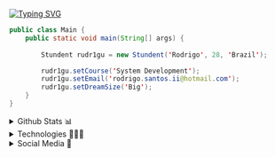 [![Typing SVG](https://readme-typing-svg.demolab.com/?lines=Hello,+I'm+Rudr1gu!;I+studying+system+development)](https://git.io/typing-svg)

```java
public class Main {
    public static void main(String[] args) {
        
        Stundent rudr1gu = new Stundent('Rodrigo', 28, 'Brazil');

        rudr1gu.setCourse('System Development');
        rudr1gu.setEmail('rodrigo.santos.ii@hotmail.com');
        rudr1gu.setDreamSize('Big');
    }
}
```

<details>
    <summary>Github Stats 📊</summary>
    <div align="center">
      <img src="https://github-readme-stats.vercel.app/api?username=rudr1gu&hide_title=false&hide_rank=false&show_icons=true&include_all_commits=true&count_private=true&disable_animations=false&theme=dark&locale=en&hide_border=false&order=1" height="180" alt="stats graph"  />
      <img src="https://github-readme-stats.vercel.app/api/top-langs?username=rudr1gu&locale=en&hide_title=true&layout=compact&card_width=350&langs_count=10&theme=dark&hide_border=false&order=3" height="180" alt="languages graph"  />
      <img src="https://github-profile-trophy.vercel.app?username=rudr1gu&theme=onedark&column=5&margin-w=10&margin-h=10&no-bg=false&no-frame=false" alt="trophy graph" />
    </div>
</details>
<details>
    <summary>Technologies 👨🏻‍💻</summary>
I am currently learning and developing with a diverse set of technologies that empower me to build dynamic and robust applications. My expertise includes:

### Backend

![Java](https://img.shields.io/badge/Java-%23ED8B00.svg?style=flat-square&logo=openjdk&logoColor=white)
![php](https://img.shields.io/badge/-PHP-777BB3?style=flat-square&logo=php&logoColor=white)
![python](https://img.shields.io/badge/-Python-3776AB?style=flat-square&logo=python&logoColor=FFD43B)
![Node.js](https://img.shields.io/badge/-NodeJS-339933?style=flat-square&logo=node.js&logoColor=white)
![c++](https://img.shields.io/badge/-C++-0089D6?style=flat-square&logo=cplusplus)


### Frontend
![JavaScript](https://img.shields.io/badge/-JavaScript-black?style=flat-square&logo=javascript)
![HTML5](https://img.shields.io/badge/-HTML5-E34F26?style=flat-square&logo=html5&logoColor=white)
![CSS3](https://img.shields.io/badge/-CSS3-1572B6?style=flat-square&logo=css3)
![TypeScript](https://img.shields.io/badge/-TypeScript-007ACC?style=flat-square&logo=typescript&logoColor=white)

### Frameworks and Libraries
![Angular](https://img.shields.io/badge/-Angular-DD0031?style=flat-square&logo=angular)
![React](https://img.shields.io/badge/-React%20JS-333333?style=flat-square&logo=react)
![Bootstrap](https://img.shields.io/badge/-Bootstrap-563D7C?style=flat-square&logo=bootstrap)
![Laravel](https://img.shields.io/badge/-Laravel-FF2D20?style=flat-square&logo=laravel&logoColor=white)
![Spring Boot](https://img.shields.io/badge/Spring%20Boot-6DB33F?style=flat-square&logo=springboot&logoColor=fff)
![AdonisJS](https://img.shields.io/badge/-AdonisJS-2296F3?style=flat-square&logo=adonisjs&logoColor=white)
![Express](https://img.shields.io/badge/-Express-444444?style=flat-square&logo=express&logoColor=white)
![Django](https://img.shields.io/badge/Django-092E20?style=flat-square&logo=django&logoColor=white)


### Mobile
![Kotlin](https://img.shields.io/badge/-Kotlin-7F52B2?style=flat-square&logo=kotlin&logoColor=white)
![PWA](https://img.shields.io/badge/-PWA-7F52B2?style=flat-square&logo=pwa&logoColor=white)

### Databases
![SQLite](https://img.shields.io/badge/-SQLite-003B57?style=flat-square&logo=sqlite&logoColor=white)
![MongoDB](https://img.shields.io/badge/-MongoDB-47A248?style=flat-square&logo=mongodb&logoColor=white)
![MySQL](https://img.shields.io/badge/-MySQL-4479A1?style=flat-square&logo=mysql&logoColor=white)
![Firebase](https://img.shields.io/badge/-Firebase-F57C00?style=flat-square&logo=firebase&logoColor=white)
![PostgreSQL](https://img.shields.io/badge/Postgres-%23316192.svg?style=flat-square&logo=postgresql&logoColor=white)

### Cloud
![Microsoft Azure](https://img.shields.io/badge/Microsoft%20Azure-0089D6?style=flat-square&logo=microsoft&logoColor=white)
![Vercel](https://img.shields.io/badge/-Vercel-black?style=flat-square&logo=vercel&logoColor=white)



### Tools
![Git](https://img.shields.io/badge/-Git-F05032?style=flat-square&logo=git&logoColor=white)
![GitHub](https://img.shields.io/badge/-GitHub-181717?style=flat-square&logo=github)
![Postman](https://img.shields.io/badge/-Postman-181717?style=flat-square&logo=postman)
![TinkerCad](https://img.shields.io/badge/-TinkerCad-181717?style=flat-square&logo=tinkercad)

### IDEs
![Apache NetBeans](https://img.shields.io/badge/-Apache%20NetBeans-1B6AC6?style=flat-square&logo=apache-netbeans-ide&logoColor=white)
![Eclipse](https://img.shields.io/badge/-Eclipse-2C2255?style=flat-square&logo=eclipse&logoColor=white)
![Visual Studio Code](https://img.shields.io/badge/Visual%20Studio%20Code-007ACC?style=flat-square&logo=visualstudio&logoColor=white)
![Android Studio](https://img.shields.io/badge/-Android%20Studio-3DDC84?style=flat-square&logo=android-studio&logoColor=white)
![Android Studio](https://img.shields.io/badge/-Arduino-00979D?style=flat-square&logo=arduino&logoColor=white)
</details>

<details>
    <summary>
        Social Media 📱      
    </summary>

[![Instagram](https://img.shields.io/badge/@rudr1gu-E4405F?style=flat-square&logo=instagram&logoColor=white)](https://instagram.com/rudr1gu)
[![YouTube](https://img.shields.io/badge/Rudr1gu-FF0000?style=flat-square&logo=youtube&logoColor=white)](https://youtube.com/@rudr1gu)
[![LinkedIn](https://img.shields.io/badge/LinkedIn-0077B5?style=flat-square&logo=linkedin&logoColor=white)](https://linkedin.com/in/rudr1gu)
</details>
